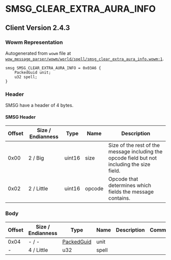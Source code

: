 # SMSG_CLEAR_EXTRA_AURA_INFO

## Client Version 2.4.3

### Wowm Representation

Autogenerated from `wowm` file at [`wow_message_parser/wowm/world/spell/smsg_clear_extra_aura_info.wowm:1`](https://github.com/gtker/wow_messages/tree/main/wow_message_parser/wowm/world/spell/smsg_clear_extra_aura_info.wowm#L1).
```rust,ignore
smsg SMSG_CLEAR_EXTRA_AURA_INFO = 0x03A6 {
    PackedGuid unit;
    u32 spell;
}
```
### Header

SMSG have a header of 4 bytes.

#### SMSG Header

| Offset | Size / Endianness | Type   | Name   | Description |
| ------ | ----------------- | ------ | ------ | ----------- |
| 0x00   | 2 / Big           | uint16 | size   | Size of the rest of the message including the opcode field but not including the size field.|
| 0x02   | 2 / Little        | uint16 | opcode | Opcode that determines which fields the message contains.|

### Body

| Offset | Size / Endianness | Type | Name | Description | Comment |
| ------ | ----------------- | ---- | ---- | ----------- | ------- |
| 0x04 | - / - | [PackedGuid](../types/packed-guid.md) | unit |  |  |
| - | 4 / Little | u32 | spell |  |  |

